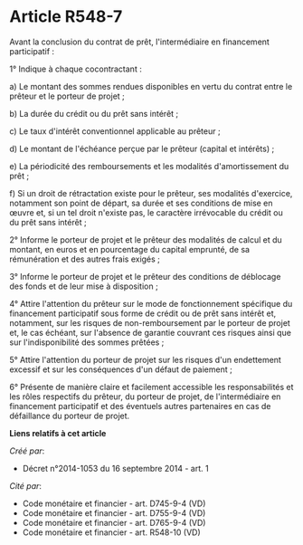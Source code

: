 # Article R548-7

Avant la conclusion du contrat de prêt, l'intermédiaire en financement participatif :

1° Indique à chaque cocontractant :

a) Le montant des sommes rendues disponibles en vertu du contrat entre le prêteur et le porteur de projet ;

b) La durée du crédit ou du prêt sans intérêt ;

c) Le taux d'intérêt conventionnel applicable au prêteur ;

d) Le montant de l'échéance perçue par le prêteur (capital et intérêts) ;

e) La périodicité des remboursements et les modalités d'amortissement du prêt ;

f) Si un droit de rétractation existe pour le prêteur, ses modalités d'exercice, notamment son point de départ, sa durée et
ses conditions de mise en œuvre et, si un tel droit n'existe pas, le caractère irrévocable du crédit ou du prêt sans
intérêt ;

2° Informe le porteur de projet et le prêteur des modalités de calcul et du montant, en euros et en pourcentage du capital
emprunté, de sa rémunération et des autres frais exigés ;

3° Informe le porteur de projet et le prêteur des conditions de déblocage des fonds et de leur mise à disposition ;

4° Attire l'attention du prêteur sur le mode de fonctionnement spécifique du financement participatif sous forme de crédit ou
de prêt sans intérêt et, notamment, sur les risques de non-remboursement par le porteur de projet et, le cas échéant, sur
l'absence de garantie couvrant ces risques ainsi que sur l'indisponibilité des sommes prêtées ;

5° Attire l'attention du porteur de projet sur les risques d'un endettement excessif et sur les conséquences d'un défaut de
paiement ;

6° Présente de manière claire et facilement accessible les responsabilités et les rôles respectifs du prêteur, du porteur de
projet, de l'intermédiaire en financement participatif et des éventuels autres partenaires en cas de défaillance du porteur
de projet.

**Liens relatifs à cet article**

_Créé par_:

  - Décret n°2014-1053 du 16 septembre 2014 - art. 1

_Cité par_:

  - Code monétaire et financier - art. D745-9-4 (VD)
  - Code monétaire et financier - art. D755-9-4 (VD)
  - Code monétaire et financier - art. D765-9-4 (VD)
  - Code monétaire et financier - art. R548-10 (VD)
